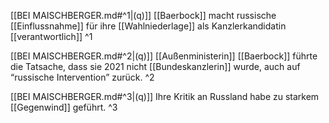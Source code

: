 
[[BEI MAISCHBERGER.md#^1|(q)]] [[Baerbock]] macht russische [[Einflussnahme]] für ihre [[Wahlniederlage]] als Kanzlerkandidatin [[verantwortlich]] ^1

[[BEI MAISCHBERGER.md#^2|(q)]] [[Außenministerin]] [[Baerbock]] führte die Tatsache, dass sie 2021 nicht [[Bundeskanzlerin]] wurde, auch auf “russische Intervention” zurück. ^2

[[BEI MAISCHBERGER.md#^3|(q)]] Ihre Kritik an Russland habe zu starkem [[Gegenwind]] geführt. ^3
